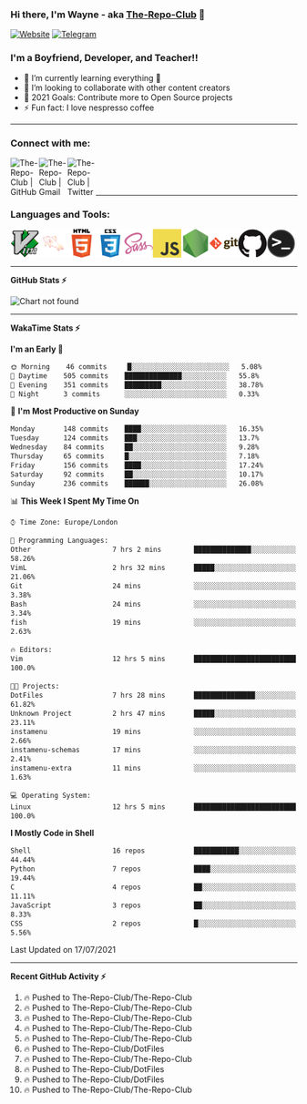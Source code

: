 ### Hi there, I'm Wayne - aka [The-Repo-Club][website] 👋

[![Website](https://img.shields.io/website?label=github.com/The-Repo-Club/&color=orange&style=flat-square&url=https://github.com/The-Repo-Club/)][website]
[![Telegram](https://img.shields.io/badge/Chat%20on-Telegram-orange.svg?color=orange&logo=telegram&style=flat-square)][telegram]

### I'm a Boyfriend, Developer, and Teacher!!

- 🌱 I’m currently learning everything 🤣
- 👯 I’m looking to collaborate with other content creators
- 🥅 2021 Goals: Contribute more to Open Source projects
- ⚡ Fun fact: I love nespresso coffee

---
### Connect with me:

[<img align="left" alt="The-Repo-Club | GitHub" width="50px" src="https://cdn.jsdelivr.net/npm/simple-icons@v3/icons/github.svg" />][website]
[<img align="left" alt="The-Repo-Club | Gmail" width="50px" src="https://cdn.jsdelivr.net/npm/simple-icons@v3/icons/gmail.svg" />][email]
[<img align="left" alt="The-Repo-Club | Twitter" width="50px" src="https://cdn.jsdelivr.net/npm/simple-icons@v3/icons/telegram.svg" />][telegram]

[website]: https://github.com/The-Repo-Club/
[email]: mailto:wayne6324@gmail.com
[telegram]: https://t.me/TheRepoClub

<br />
<br />
<br />

---
### Languages and Tools:

<img align="left" alt="Vim" width="50px" src="https://raw.githubusercontent.com/github/explore/80688e429a7d4ef2fca1e82350fe8e3517d3494d/topics/vim/vim.png" />
<img align="left" alt="Fish" width="50px" src="https://raw.githubusercontent.com/github/explore/80688e429a7d4ef2fca1e82350fe8e3517d3494d/topics/fish/fish.png" />
<img align="left" alt="HTML5" width="50px" src="https://raw.githubusercontent.com/github/explore/80688e429a7d4ef2fca1e82350fe8e3517d3494d/topics/html/html.png" />
<img align="left" alt="CSS3" width="50px" src="https://raw.githubusercontent.com/github/explore/80688e429a7d4ef2fca1e82350fe8e3517d3494d/topics/css/css.png" />
<img align="left" alt="Sass" width="50px" src="https://raw.githubusercontent.com/github/explore/80688e429a7d4ef2fca1e82350fe8e3517d3494d/topics/sass/sass.png" />
<img align="left" alt="JavaScript" width="50px" src="https://raw.githubusercontent.com/github/explore/80688e429a7d4ef2fca1e82350fe8e3517d3494d/topics/javascript/javascript.png" />
<img align="left" alt="Node.js" width="50px" src="https://raw.githubusercontent.com/github/explore/80688e429a7d4ef2fca1e82350fe8e3517d3494d/topics/nodejs/nodejs.png" />
<img align="left" alt="Git" width="50px" src="https://raw.githubusercontent.com/github/explore/80688e429a7d4ef2fca1e82350fe8e3517d3494d/topics/git/git.png" />
<img align="left" alt="GitHub" width="50px" src="https://raw.githubusercontent.com/github/explore/78df643247d429f6cc873026c0622819ad797942/topics/github/github.png" />
<img align="left" alt="Terminal" width="50px" src="https://raw.githubusercontent.com/github/explore/80688e429a7d4ef2fca1e82350fe8e3517d3494d/topics/terminal/terminal.png" />

<br />
<br />
<br />

---

**GitHub Stats ⚡**

![Chart not found](https://github-readme-stats.vercel.app/api?username=The-Repo-Club&theme=tokyonight&show_icons=true&count_private=true&hide_border=true&include_all_commits=true&custom_title=The-Repo-Club%27s+GitHub+Stats)


---

**WakaTime Stats ⚡**

<!--START_SECTION:waka-->
**I'm an Early 🐤** 

```text
🌞 Morning    46 commits     █░░░░░░░░░░░░░░░░░░░░░░░░   5.08% 
🌆 Daytime    505 commits    ██████████████░░░░░░░░░░░   55.8% 
🌃 Evening    351 commits    █████████░░░░░░░░░░░░░░░░   38.78% 
🌙 Night      3 commits      ░░░░░░░░░░░░░░░░░░░░░░░░░   0.33%

```
📅 **I'm Most Productive on Sunday** 

```text
Monday       148 commits    ████░░░░░░░░░░░░░░░░░░░░░   16.35% 
Tuesday      124 commits    ███░░░░░░░░░░░░░░░░░░░░░░   13.7% 
Wednesday    84 commits     ██░░░░░░░░░░░░░░░░░░░░░░░   9.28% 
Thursday     65 commits     █░░░░░░░░░░░░░░░░░░░░░░░░   7.18% 
Friday       156 commits    ████░░░░░░░░░░░░░░░░░░░░░   17.24% 
Saturday     92 commits     ██░░░░░░░░░░░░░░░░░░░░░░░   10.17% 
Sunday       236 commits    ██████░░░░░░░░░░░░░░░░░░░   26.08%

```


📊 **This Week I Spent My Time On** 

```text
⌚︎ Time Zone: Europe/London

💬 Programming Languages: 
Other                    7 hrs 2 mins        ██████████████░░░░░░░░░░░   58.26% 
VimL                     2 hrs 32 mins       █████░░░░░░░░░░░░░░░░░░░░   21.06% 
Git                      24 mins             ░░░░░░░░░░░░░░░░░░░░░░░░░   3.38% 
Bash                     24 mins             ░░░░░░░░░░░░░░░░░░░░░░░░░   3.34% 
fish                     19 mins             ░░░░░░░░░░░░░░░░░░░░░░░░░   2.63%

🔥 Editors: 
Vim                      12 hrs 5 mins       █████████████████████████   100.0%

🐱‍💻 Projects: 
DotFiles                 7 hrs 28 mins       ███████████████░░░░░░░░░░   61.82% 
Unknown Project          2 hrs 47 mins       █████░░░░░░░░░░░░░░░░░░░░   23.11% 
instamenu                19 mins             ░░░░░░░░░░░░░░░░░░░░░░░░░   2.66% 
instamenu-schemas        17 mins             ░░░░░░░░░░░░░░░░░░░░░░░░░   2.41% 
instamenu-extra          11 mins             ░░░░░░░░░░░░░░░░░░░░░░░░░   1.63%

💻 Operating System: 
Linux                    12 hrs 5 mins       █████████████████████████   100.0%

```

**I Mostly Code in Shell** 

```text
Shell                    16 repos            ███████████░░░░░░░░░░░░░░   44.44% 
Python                   7 repos             ████░░░░░░░░░░░░░░░░░░░░░   19.44% 
C                        4 repos             ██░░░░░░░░░░░░░░░░░░░░░░░   11.11% 
JavaScript               3 repos             ██░░░░░░░░░░░░░░░░░░░░░░░   8.33% 
CSS                      2 repos             █░░░░░░░░░░░░░░░░░░░░░░░░   5.56%

```



 Last Updated on 17/07/2021
<!--END_SECTION:waka-->

---

**Recent GitHub Activity :zap:**

<!--START_SECTION:activity-->
1. 🔥 Pushed to The-Repo-Club/The-Repo-Club
2. 🔥 Pushed to The-Repo-Club/The-Repo-Club
3. 🔥 Pushed to The-Repo-Club/The-Repo-Club
4. 🔥 Pushed to The-Repo-Club/The-Repo-Club
5. 🔥 Pushed to The-Repo-Club/The-Repo-Club
6. 🔥 Pushed to The-Repo-Club/DotFiles
7. 🔥 Pushed to The-Repo-Club/The-Repo-Club
8. 🔥 Pushed to The-Repo-Club/DotFiles
9. 🔥 Pushed to The-Repo-Club/DotFiles
10. 🔥 Pushed to The-Repo-Club/The-Repo-Club
<!--END_SECTION:activity-->